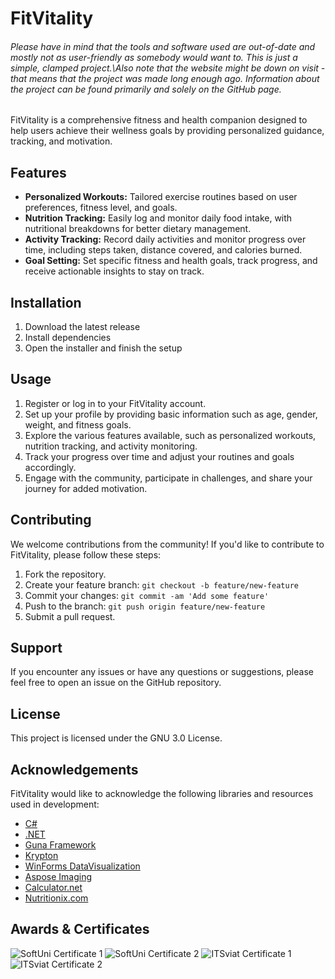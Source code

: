 # FitVitality
<h6>Please have in mind that the tools and software used are out-of-date and mostly not as user-friendly as somebody would want to. This is just a simple, clamped project.\Also note that the website might be down on visit - that means that the project was made long enough ago. Information about the project can be found primarily and solely on the GitHub page.</h6>

FitVitality is a comprehensive fitness and health companion designed to help users achieve their wellness goals by providing personalized guidance, tracking, and motivation.

## Features

- **Personalized Workouts:** Tailored exercise routines based on user preferences, fitness level, and goals.
- **Nutrition Tracking:** Easily log and monitor daily food intake, with nutritional breakdowns for better dietary management.
- **Activity Tracking:** Record daily activities and monitor progress over time, including steps taken, distance covered, and calories burned.
- **Goal Setting:** Set specific fitness and health goals, track progress, and receive actionable insights to stay on track.

## Installation

1. Download the latest release
2. Install dependencies
3. Open the installer and finish the setup

## Usage

1. Register or log in to your FitVitality account.
2. Set up your profile by providing basic information such as age, gender, weight, and fitness goals.
3. Explore the various features available, such as personalized workouts, nutrition tracking, and activity monitoring.
4. Track your progress over time and adjust your routines and goals accordingly.
5. Engage with the community, participate in challenges, and share your journey for added motivation.

## Contributing

We welcome contributions from the community! If you'd like to contribute to FitVitality, please follow these steps:

1. Fork the repository.
2. Create your feature branch: `git checkout -b feature/new-feature`
3. Commit your changes: `git commit -am 'Add some feature'`
4. Push to the branch: `git push origin feature/new-feature`
5. Submit a pull request.

## Support

If you encounter any issues or have any questions or suggestions, please feel free to open an issue on the GitHub repository.

## License

This project is licensed under the GNU 3.0 License.

## Acknowledgements

FitVitality would like to acknowledge the following libraries and resources used in development:

- [C#](https://dotnet.microsoft.com/en-us/languages/csharp)
- [.NET](https://dotnet.microsoft.com/en-us/)
- [Guna Framework](https://gunaui.com/)
- [Krypton](https://github.com/Krypton-Suite/Standard-Toolkit)
- [WinForms DataVisualization](https://github.com/kirsan31/winforms-datavisualization)
- [Aspose Imaging](https://products.aspose.com/imaging/)
- [Calculator.net](https://www.calculator.net/)
- [Nutritionix.com](https://www.nutritionix.com/database)

## Awards & Certificates

![SoftUni Certificate 1](https://github.com/mhrstv/fitvitality/blob/main/src/media/%D0%A1%D0%BE%D1%84%D1%82%D1%83%D0%B5%D1%80%D0%BD%D0%B8%20%D0%BF%D1%80%D0%BE%D0%B5%D0%BA%D1%82%D0%B8%20%D0%BD%D0%B0%D0%B4%2016-%D0%9C%D0%B0%D1%80%D1%82%D0%B8%D0%BD%20%D0%A5%D1%80%D0%B8%D1%81%D1%82%D0%BE%D0%B2-1.png)
![SoftUni Certificate 2](https://github.com/mhrstv/fitvitality/blob/main/src/media/%D0%A1%D0%BE%D1%84%D1%82%D1%83%D0%B5%D1%80%D0%BD%D0%B8%20%D0%BF%D1%80%D0%BE%D0%B5%D0%BA%D1%82%D0%B8%20%D0%BD%D0%B0%D0%B4%2016-%D0%9F%D0%BB%D0%B0%D0%BC%D0%B5%D0%BD%20%D0%98%D0%B2%D0%B0%D0%BD%D1%87%D0%B5%D0%B2-1.png)
![ITSviat Certificate 1](https://github.com/mhrstv/fitvitality/blob/main/src/media/%D0%9C%D0%B0%D1%80%D1%82%D0%B8%D0%BD%20%D0%A1%D1%82%D0%B0%D0%BD%D0%B8%D0%BC%D0%B8%D1%80%D0%BE%D0%B2%20%D0%A5%D1%80%D0%B8%D1%81%D1%82%D0%BE%D0%B2-1.png)
![ITSviat Certificate 2](https://github.com/mhrstv/fitvitality/blob/main/src/media/%D0%9F%D0%BB%D0%B0%D0%BC%D0%B5%D0%BD%20%D0%94%D0%B8%D0%BC%D0%B8%D1%82%D1%80%D0%BE%D0%B2%20%D0%98%D0%B2%D0%B0%D0%BD%D1%87%D0%B5%D0%B2-1.png)
